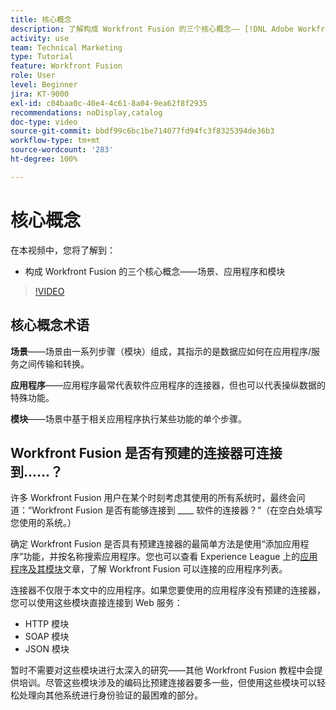```yaml
---
title: 核心概念
description: 了解构成 Workfront Fusion 的三个核心概念—— [!DNL Adobe Workfront Fusion] 中的场景、应用程序和模块。
activity: use
team: Technical Marketing
type: Tutorial
feature: Workfront Fusion
role: User
level: Beginner
jira: KT-9000
exl-id: c04baa0c-40e4-4c61-8a04-9ea62f8f2935
recommendations: noDisplay,catalog
doc-type: video
source-git-commit: bbdf99c6bc1be714077fd94fc3f8325394de36b3
workflow-type: tm+mt
source-wordcount: '283'
ht-degree: 100%

---
```


# 核心概念

在本视频中，您将了解到：

* 构成 Workfront Fusion 的三个核心概念——场景、应用程序和模块

>[!VIDEO](https://video.tv.adobe.com/v/335260/?quality=12&learn=on&enablevpops=1)

## 核心概念术语

**场景**——场景由一系列步骤（模块）组成，其指示的是数据应如何在应用程序/服务之间传输和转换。

**应用程序**——应用程序最常代表软件应用程序的连接器，但也可以代表操纵数据的特殊功能。

**模块**——场景中基于相关应用程序执行某些功能的单个步骤。

## Workfront Fusion 是否有预建的连接器可连接到……？

许多 Workfront Fusion 用户在某个时刻考虑其使用的所有系统时，最终会问道：“Workfront Fusion 是否有能够连接到 ____ 软件的连接器？”（在空白处填写您使用的系统。）

确定 Workfront Fusion 是否具有预建连接器的最简单方法是使用“添加应用程序”功能，并按名称搜索应用程序。您也可以查看 Experience League 上的[应用程序及其模块](https://experienceleague.adobe.com/docs/workfront/using/adobe-workfront-fusion/fusion-apps-and-modules/apps-and-their-modules.html?lang=zh-Hans)文章，了解 Workfront Fusion 可以连接的应用程序列表。

连接器不仅限于本文中的应用程序。如果您要使用的应用程序没有预建的连接器，您可以使用这些模块直接连接到 Web 服务：

* HTTP 模块
* SOAP 模块
* JSON 模块

暂时不需要对这些模块进行太深入的研究——其他 Workfront Fusion 教程中会提供培训。尽管这些模块涉及的编码比预建连接器要多一些，但使用这些模块可以轻松处理向其他系统进行身份验证的最困难的部分。
